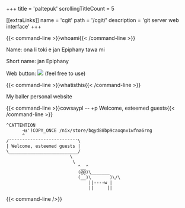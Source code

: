 +++
title               = 'paltepuk'
scrollingTitleCount = 5

[[extraLinks]]
name        = 'cgit'
path        = '/cgit/'
description = 'git server web interface'
+++

{{< command-line  >}}whoami{{< /command-line >}}

Name: ona li toki e jan Epiphany tawa mi

Short name: jan Epiphany

Web button: ![](/buttons/paltepuk.gif) (feel free to use)

{{< command-line  >}}whatisthis{{< /command-line >}}

My baller personal website

{{< command-line  >}}cowsaypl -- +p Welcome, esteemed guests{{< /command-line >}}

```
^CATTENTION
      ⊣⍎')COPY_ONCE /nix/store/bqyd88bp9caxqnv1wfna6rng
      ^
/¯¯¯¯¯¯¯¯¯¯¯¯¯¯¯¯¯¯¯¯¯¯¯¯¯¯\
| Welcome, esteemed guests |
\__________________________/
                        \
                         \
                           ^__^
                           (@@)\_______
                           (__)\       )\/\
                               ||----w |
                               ||     ||
```

{{< command-line />}}
